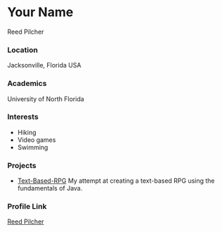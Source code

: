 # Your Name

Reed Pilcher

### Location

Jacksonville, Florida USA


### Academics

University of North Florida

### Interests

- Hiking
- Video games
- Swimming


### Projects

- [Text-Based-RPG](https://github.com/reedpilcher/TextBasedRPG) My attempt at creating a text-based RPG using the fundamentals of Java.

### Profile Link

[Reed Pilcher](https://github.com/reedpilcher)
